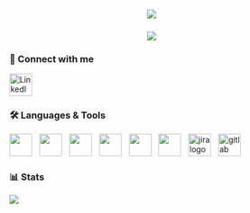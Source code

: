 <h1 align="center">
  <img src="https://readme-typing-svg.herokuapp.com?font=Impact&weight=900&size=42&pause=1000&color=FF0000&center=true&vCenter=true&width=800&lines=KAYAL+PRASHANTH&repeat=false" />
</h1>

<h3 align="center">
  <img src="https://readme-typing-svg.herokuapp.com?font=Impact&weight=900&size=28&pause=1000&color=FF0000&center=true&vCenter=true&width=600&lines=SOFTWARE+TEST+ENGINEER;AUTOMATION+ENTHUSIAST&repeat=false" />
</h3>





### 📌 Connect with me  
<a href="https://linkedin.com/in/kayal-prashanth-r" target="_blank">
  <img src="https://cdn.jsdelivr.net/gh/devicons/devicon/icons/linkedin/linkedin-original.svg" alt="LinkedIn" width="40" height="40"/>
</a>


### 🛠️ Languages & Tools  

<p align="left">
  <img src="https://cdn.jsdelivr.net/gh/devicons/devicon/icons/java/java-original.svg" width="40" height="40"/>
  <img width="5" />
  <img src="https://cdn.jsdelivr.net/gh/devicons/devicon/icons/javascript/javascript-original.svg" width="40" height="40"/>
  <img width="5" />
  <img src="https://cdn.jsdelivr.net/gh/devicons/devicon/icons/selenium/selenium-original.svg" width="40" height="40"/>
  <img width="5" />
  <img src="https://playwright.dev/img/playwright-logo.svg" width="40" height="40"/>
  <img width="5" />
  <img src="https://cdn.jsdelivr.net/gh/devicons/devicon/icons/postman/postman-original.svg" width="40" height="40"/>
  <img width="5" />
  <img src="https://cdn.jsdelivr.net/gh/devicons/devicon/icons/cucumber/cucumber-plain.svg" width="40" height="40"/>
  <img width="5" />
  <img src="https://cdn.jsdelivr.net/gh/devicons/devicon/icons/jira/jira-original.svg" height="40" alt="jira logo"  />
  <img width="5" />
  <img src="https://cdn.jsdelivr.net/gh/devicons/devicon/icons/gitlab/gitlab-original.svg" height="40" alt="gitlab logo"  />
</p>


### 📊 Stats  

![](https://github-readme-stats.vercel.app/api/top-langs/?username=kayalprashanthr&theme=dark&hide_border=true&layout=compact)
